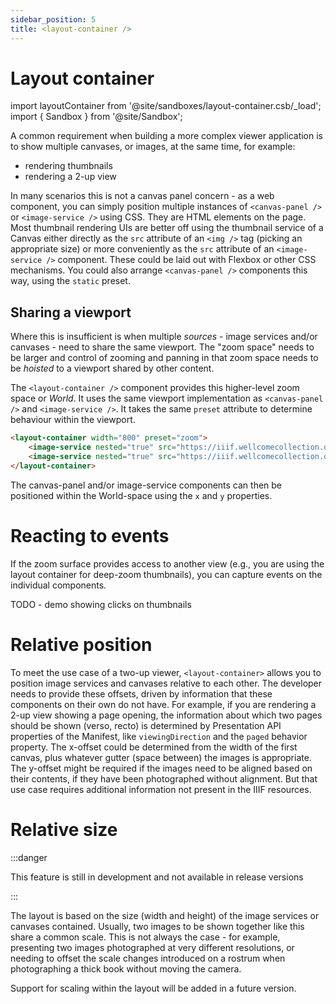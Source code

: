 ```yaml
---
sidebar_position: 5
title: <layout-container />
---
```


# Layout container

import layoutContainer from '@site/sandboxes/layout-container.csb/_load';
import { Sandbox } from '@site/Sandbox';

A common requirement when building a more complex viewer application is to show multiple canvases, or images, at the same time, for example:

 - rendering thumbnails
 - rendering a 2-up view
 
In many scenarios this is not a canvas panel concern - as a web component, you can simply position multiple instances of `<canvas-panel />` or `<image-service />` using CSS. They are HTML elements on the page. Most thumbnail rendering UIs are better off using the thumbnail service of a Canvas either directly as the `src` attribute of an `<img />` tag (picking an appropriate size) or more conveniently as the `src` attribute of an `<image-service />` component. These could be laid out with Flexbox or other CSS mechanisms. You could also arrange `<canvas-panel />` components this way, using the `static` preset.
 
## Sharing a viewport

Where this is insufficient is when multiple _sources_ - image services and/or canvases - need to share the same viewport. The "zoom space" needs to be larger and control of zooming and panning in that zoom space needs to be _hoisted_ to a viewport shared by other content.

The `<layout-container />` component provides this higher-level zoom space or _World_. It uses the same viewport implementation as `<canvas-panel />` and `<image-service />`. It takes the same `preset` attribute to determine behaviour within the viewport.

```html
<layout-container width="800" preset="zoom">
    <image-service nested="true" src="https://iiif.wellcomecollection.org/image/b18035723_0010.JP2" x="0"></image-service> 
    <image-service nested="true" src="https://iiif.wellcomecollection.org/image/b18035723_0011.JP2" x="2411" /></image-service>
</layout-container>
```
The canvas-panel and/or image-service components can then be positioned within the World-space using the `x` and `y` properties.

<Sandbox stacked project={layoutContainer} />

# Reacting to events

If the zoom surface provides access to another view (e.g., you are using the layout container for deep-zoom thumbnails), you can capture events on the individual components.

TODO - demo showing clicks on thumbnails

# Relative position

To meet the use case of a two-up viewer, `<layout-container>` allows you to position image services and canvases relative to each other. The developer needs to provide these offsets, driven by information that these components on their own do not have. For example, if you are rendering a 2-up view showing a page opening, the information about which two pages should be shown (verso, recto) is determined by Presentation API properties of the Manifest, like `viewingDirection` and the `paged` behavior property. The x-offset could be determined from the width of the first canvas, plus whatever gutter (space between) the images is appropriate. The y-offset might be required if the images need to be aligned based on their contents, if they have been photographed without alignment. But that use case requires additional information not present in the IIIF resources.

# Relative size

:::danger

This feature is still in development and not available in release versions

:::

The layout is based on the size (width and height) of the image services or canvases contained. Usually, two images to be shown together like this share a common scale. This is not always the case - for example, presenting two images photographed at very different resolutions, or needing to offset the scale changes introduced on a rostrum when photographing a thick book without moving the camera.

Support for scaling within the layout will be added in a future version.

